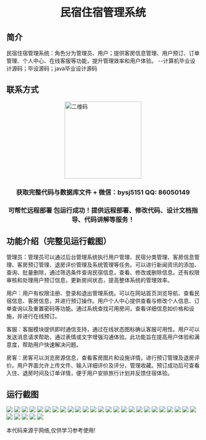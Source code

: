 <p><h1 align="center">民宿住宿管理系统</h1></p>

## 简介
民宿住宿管理系统：角色分为管理员、用户；提供客房信息管理、用户预订、订单管理、个人中心、在线客服等功能，提升管理效率和用户体验。    --计算机毕业设计源码；毕设源码；java毕业设计源码


## 联系方式
<img src="https://bs-1329754181.cos.ap-shanghai.myqcloud.com/wx.jpg" alt="二维码" style="display: block; margin: 0 auto;" width="200px">
<p><h3 align="center">获取完整代码与数据库文件 + 微信：bysj5151 QQ: 86050149</h3></p>
<p><h3 align="center">可帮忙远程部署 包运行成功！提供远程部署、修改代码、设计文档指导、代码讲解等服务！</h3></p>

## 功能介绍（完整见运行截图）
管理员：管理员可以通过后台管理系统执行用户管理、民宿分类管理、客房信息管理、客房预订管理、退房评价管理及系统管理等任务。可以进行新闻资讯的添加、查询、批量删除，通过筛选条件查询民宿信息，查看、修改或删除信息。还有权限审核和处理用户预订信息，更新房间状态，提高整体系统的管理效率。

用户：用户有权限注册、登录和退出管理系统。可以在网站首页浏览导航、查看民宿信息、客房信息，并进行预订操作。用户个人中心提供查看与修改个人信息、订单查询以及重置密码等功能。通过系统查找可用房间，查看详细信息如价格和设施，并进行在线预订。

客服：客服模块提供即时通信支持，通过在线状态图标确认客服可用性。用户可以发送消息请求帮助，通过表情或文字增强沟通体验。此功能旨在提高用户体验和满意度，帮助用户快速解决问题。

房客：房客可以浏览房源信息，查看客房图片和设施详情，进行预订管理及退房评价。用户界面允许上传文件、输入详细评价及评分，管理收藏。预订成功后可查看入住、退房时间及订单详情，便于用户安排旅行计划并反馈住宿体验。


## 运行截图
![](https://bs-1329754181.cos.ap-shanghai.myqcloud.com/ssm/MinSuZhuSuGuanLiXiTong/img/001.jpg)
![](https://bs-1329754181.cos.ap-shanghai.myqcloud.com/ssm/MinSuZhuSuGuanLiXiTong/img/002.jpg)
![](https://bs-1329754181.cos.ap-shanghai.myqcloud.com/ssm/MinSuZhuSuGuanLiXiTong/img/003.jpg)
![](https://bs-1329754181.cos.ap-shanghai.myqcloud.com/ssm/MinSuZhuSuGuanLiXiTong/img/004.jpg)
![](https://bs-1329754181.cos.ap-shanghai.myqcloud.com/ssm/MinSuZhuSuGuanLiXiTong/img/005.jpg)
![](https://bs-1329754181.cos.ap-shanghai.myqcloud.com/ssm/MinSuZhuSuGuanLiXiTong/img/006.jpg)
![](https://bs-1329754181.cos.ap-shanghai.myqcloud.com/ssm/MinSuZhuSuGuanLiXiTong/img/007.jpg)
![](https://bs-1329754181.cos.ap-shanghai.myqcloud.com/ssm/MinSuZhuSuGuanLiXiTong/img/008.jpg)
![](https://bs-1329754181.cos.ap-shanghai.myqcloud.com/ssm/MinSuZhuSuGuanLiXiTong/img/009.jpg)
![](https://bs-1329754181.cos.ap-shanghai.myqcloud.com/ssm/MinSuZhuSuGuanLiXiTong/img/010.jpg)
![](https://bs-1329754181.cos.ap-shanghai.myqcloud.com/ssm/MinSuZhuSuGuanLiXiTong/img/011.jpg)
![](https://bs-1329754181.cos.ap-shanghai.myqcloud.com/ssm/MinSuZhuSuGuanLiXiTong/img/012.jpg)
![](https://bs-1329754181.cos.ap-shanghai.myqcloud.com/ssm/MinSuZhuSuGuanLiXiTong/img/013.jpg)
![](https://bs-1329754181.cos.ap-shanghai.myqcloud.com/ssm/MinSuZhuSuGuanLiXiTong/img/014.jpg)
![](https://bs-1329754181.cos.ap-shanghai.myqcloud.com/ssm/MinSuZhuSuGuanLiXiTong/img/015.jpg)
![](https://bs-1329754181.cos.ap-shanghai.myqcloud.com/ssm/MinSuZhuSuGuanLiXiTong/img/016.jpg)
![](https://bs-1329754181.cos.ap-shanghai.myqcloud.com/ssm/MinSuZhuSuGuanLiXiTong/img/017.jpg)
![](https://bs-1329754181.cos.ap-shanghai.myqcloud.com/ssm/MinSuZhuSuGuanLiXiTong/img/018.jpg)
![](https://bs-1329754181.cos.ap-shanghai.myqcloud.com/ssm/MinSuZhuSuGuanLiXiTong/img/019.jpg)
![](https://bs-1329754181.cos.ap-shanghai.myqcloud.com/ssm/MinSuZhuSuGuanLiXiTong/img/020.jpg)
![](https://bs-1329754181.cos.ap-shanghai.myqcloud.com/ssm/MinSuZhuSuGuanLiXiTong/img/021.jpg)
![](https://bs-1329754181.cos.ap-shanghai.myqcloud.com/ssm/MinSuZhuSuGuanLiXiTong/img/022.jpg)
![](https://bs-1329754181.cos.ap-shanghai.myqcloud.com/ssm/MinSuZhuSuGuanLiXiTong/img/023.jpg)
![](https://bs-1329754181.cos.ap-shanghai.myqcloud.com/ssm/MinSuZhuSuGuanLiXiTong/img/024.jpg)
![](https://bs-1329754181.cos.ap-shanghai.myqcloud.com/ssm/MinSuZhuSuGuanLiXiTong/img/025.jpg)
![](https://bs-1329754181.cos.ap-shanghai.myqcloud.com/ssm/MinSuZhuSuGuanLiXiTong/img/026.jpg)
![](https://bs-1329754181.cos.ap-shanghai.myqcloud.com/ssm/MinSuZhuSuGuanLiXiTong/img/027.jpg)
![](https://bs-1329754181.cos.ap-shanghai.myqcloud.com/ssm/MinSuZhuSuGuanLiXiTong/img/028.jpg)
![](https://bs-1329754181.cos.ap-shanghai.myqcloud.com/ssm/MinSuZhuSuGuanLiXiTong/img/029.jpg)
![](https://bs-1329754181.cos.ap-shanghai.myqcloud.com/ssm/MinSuZhuSuGuanLiXiTong/img/030.jpg)

<p>本代码来源于网络,仅供学习参考使用!</p>
